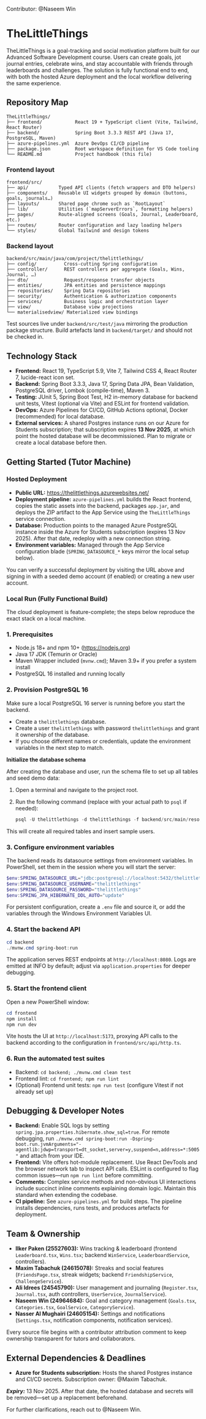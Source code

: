 Contributor: @Naseem Win

# TheLittleThings

TheLittleThings is a goal-tracking and social motivation platform built for our Advanced Software Development course. Users can create goals, jot journal entries, celebrate wins, and stay accountable with friends through leaderboards and challenges. The solution is fully functional end to end, with both the hosted Azure deployment and the local workflow delivering the same experience.

## Repository Map

```
TheLittleThings/
├── frontend/            React 19 + TypeScript client (Vite, Tailwind, React Router)
├── backend/             Spring Boot 3.3.3 REST API (Java 17, PostgreSQL, Maven)
├── azure-pipelines.yml  Azure DevOps CI/CD pipeline
├── package.json         Root workspace definition for VS Code tooling
└── README.md            Project handbook (this file)
```

### Frontend layout

```
frontend/src/
├── api/           Typed API clients (fetch wrappers and DTO helpers)
├── components/    Reusable UI widgets grouped by domain (buttons, goals, journals…)
├── layouts/       Shared page chrome such as `RootLayout`
├── lib/           Utilities (`mapServerErrors`, formatting helpers)
├── pages/         Route-aligned screens (Goals, Journal, Leaderboard, etc.)
├── routes/        Router configuration and lazy loading helpers
└── styles/        Global Tailwind and design tokens
```

### Backend layout

```
backend/src/main/java/com/project/thelittlethings/
├── config/          Cross-cutting Spring configuration
├── controller/      REST controllers per aggregate (Goals, Wins, Journal, …)
├── dto/             Request/response transfer objects
├── entities/        JPA entities and persistence mappings
├── repositories/    Spring Data repositories
├── security/        Authentication & authorization components
├── services/        Business logic and orchestration layer
├── view/            Database view projections
└── materialisedview/ Materialized view bindings
```

Test sources live under `backend/src/test/java` mirroring the production package structure. Build artefacts land in `backend/target/` and should not be checked in.

## Technology Stack

- **Frontend:** React 19, TypeScript 5.9, Vite 7, Tailwind CSS 4, React Router 7, lucide-react icon set.
- **Backend:** Spring Boot 3.3.3, Java 17, Spring Data JPA, Bean Validation, PostgreSQL driver, Lombok (compile-time), Maven 3.
- **Testing:** JUnit 5, Spring Boot Test, H2 in-memory database for backend unit tests, Vitest (optional via Vite) and ESLint for frontend validation.
- **DevOps:** Azure Pipelines for CI/CD, GitHub Actions optional, Docker (recommended) for local database.
- **External services:** A shared Postgres instance runs on our Azure for Students subscription; that subscription expires **13 Nov 2025**, at which point the hosted database will be decommissioned. Plan to migrate or create a local database before then.

## Getting Started (Tutor Machine)

### Hosted Deployment

- **Public URL:** https://thelittlethings.azurewebsites.net/
- **Deployment pipeline:** `azure-pipelines.yml` builds the React frontend, copies the static assets into the backend, packages `app.jar`, and deploys the ZIP artifact to the App Service using the `TheLittleThings` service connection.
- **Database:** Production points to the managed Azure PostgreSQL instance inside the Azure for Students subscription (expires 13 Nov 2025). After that date, redeploy with a new connection string.
- **Environment variables:** Managed through the App Service configuration blade (`SPRING_DATASOURCE_*` keys mirror the local setup below).

You can verify a successful deployment by visiting the URL above and signing in with a seeded demo account (if enabled) or creating a new user account.

### Local Run (Fully Functional Build)

The cloud deployment is feature-complete; the steps below reproduce the exact stack on a local machine.

### 1. Prerequisites

- Node.js 18+ and npm 10+ (https://nodejs.org)
- Java 17 JDK (Temurin or Oracle)
- Maven Wrapper included (`mvnw.cmd`); Maven 3.9+ if you prefer a system install
- PostgreSQL 16 installed and running locally



### 2. Provision PostgreSQL 16

Make sure a local PostgreSQL 16 server is running before you start the backend.

- Create a `thelittlethings` database.
- Create a user `thelittlethings` with password `thelittlethings` and grant it ownership of the database.
- If you choose different names or credentials, update the environment variables in the next step to match.

**Initialize the database schema**

After creating the database and user, run the schema file to set up all tables and seed demo data:

1. Open a terminal and navigate to the project root.
2. Run the following command (replace with your actual path to `psql` if needed):

	```powershell
	psql -U thelittlethings -d thelittlethings -f backend/src/main/resources/db/schema.sql
	```

This will create all required tables and insert sample users.

### 3. Configure environment variables

The backend reads its datasource settings from environment variables. In PowerShell, set them in the session where you will start the server:

```powershell
$env:SPRING_DATASOURCE_URL="jdbc:postgresql://localhost:5432/thelittlethings"
$env:SPRING_DATASOURCE_USERNAME="thelittlethings"
$env:SPRING_DATASOURCE_PASSWORD="thelittlethings"
$env:SPRING_JPA_HIBERNATE_DDL_AUTO="update"
```

For persistent configuration, create a `.env` file and source it, or add the variables through the Windows Environment Variables UI.

### 4. Start the backend API

```powershell
cd backend
./mvnw.cmd spring-boot:run
```

The application serves REST endpoints at `http://localhost:8080`. Logs are emitted at INFO by default; adjust via `application.properties` for deeper debugging.

### 5. Start the frontend client

Open a new PowerShell window:

```powershell
cd frontend
npm install
npm run dev
```

Vite hosts the UI at `http://localhost:5173`, proxying API calls to the backend according to the configuration in `frontend/src/api/http.ts`.

### 6. Run the automated test suites

- Backend: `cd backend; ./mvnw.cmd clean test`
- Frontend lint: `cd frontend; npm run lint`
- (Optional) Frontend unit tests: `npm run test` (configure Vitest if not already set up)

## Debugging & Developer Notes

- **Backend:** Enable SQL logs by setting `spring.jpa.properties.hibernate.show_sql=true`. For remote debugging, run `./mvnw.cmd spring-boot:run -Dspring-boot.run.jvmArguments="-agentlib:jdwp=transport=dt_socket,server=y,suspend=n,address=*:5005"` and attach from your IDE.
- **Frontend:** Vite offers hot-module replacement. Use React DevTools and the browser network tab to inspect API calls. ESLint is configured to flag common issues—run `npm run lint` before committing.
- **Comments:** Complex service methods and non-obvious UI interactions include succinct inline comments explaining domain logic. Maintain this standard when extending the codebase.
- **CI pipeline:** See `azure-pipelines.yml` for build steps. The pipeline installs dependencies, runs tests, and produces artefacts for deployment.

## Team & Ownership

- **Ilker Paken (25527603):** Wins tracking & leaderboard (frontend `Leaderboard.tsx`, `Wins.tsx`; backend `WinService`, `LeaderboardService`, controllers).
- **Maxim Tabachuk (24615078):** Streaks and social features (`FriendsPage.tsx`, streak widgets; backend `FriendshipService`, `ChallengeService`).
- **Ali Idrees (24545790):** User management and journaling (`Register.tsx`, `Journal.tsx`, auth controllers, `UserService`, `JournalService`).
- **Naseem Win (24964684):** Goal and category management (`Goals.tsx`, `Categories.tsx`, `GoalService`, `CategoryService`).
- **Nasser Al Mughairi (24605154):** Settings and notifications (`Settings.tsx`, notification components, notification services).

Every source file begins with a contributor attribution comment to keep ownership transparent for tutors and collaborators.

## External Dependencies & Deadlines

- **Azure for Students subscription:** Hosts the shared Postgres instance and CI/CD secrets. Subscription owner: @Maxim Tabachuk. 

***Expiry:*** 13 Nov 2025. After that date, the hosted database and secrets will be removed—set up a replacement beforehand.

For further clarifications, reach out to @Naseem Win.


